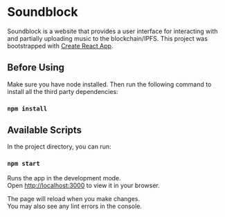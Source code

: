 # Soundblock

Soundblock is a website that provides a user interface for interacting with and partially uploading music to the blockchain/IPFS.
This project was bootstrapped with [Create React App](https://github.com/facebook/create-react-app).

## Before Using

Make sure you have node installed. Then run the following command to install all the third party dependencies:

### `npm install`

## Available Scripts

In the project directory, you can run:

### `npm start`

Runs the app in the development mode.\
Open [http://localhost:3000](http://localhost:3000) to view it in your browser.

The page will reload when you make changes.\
You may also see any lint errors in the console.
